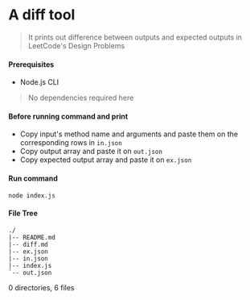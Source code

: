 # A diff tool
> It prints out difference between outputs and expected outputs in LeetCode's Design Problems

#### Prerequisites
- Node.js CLI
> No dependencies required here

#### Before running command and print
- Copy input's method name and arguments and paste them on the corresponding rows in `in.json`
- Copy output array and paste it on `out.json`
- Copy expected output array and paste it on `ex.json`

#### Run command
```
node index.js
```

#### File Tree
```
./
|-- README.md
|-- diff.md
|-- ex.json
|-- in.json
|-- index.js
`-- out.json
```

0 directories, 6 files

